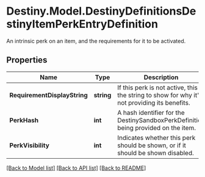 # Destiny.Model.DestinyDefinitionsDestinyItemPerkEntryDefinition
An intrinsic perk on an item, and the requirements for it to be activated.

## Properties

Name | Type | Description | Notes
------------ | ------------- | ------------- | -------------
**RequirementDisplayString** | **string** | If this perk is not active, this is the string to show for why it&#39;s not providing its benefits. | [optional] 
**PerkHash** | **int** | A hash identifier for the DestinySandboxPerkDefinition being provided on the item. | [optional] 
**PerkVisibility** | **int** | Indicates whether this perk should be shown, or if it should be shown disabled. | [optional] 

[[Back to Model list]](../README.md#documentation-for-models) [[Back to API list]](../README.md#documentation-for-api-endpoints) [[Back to README]](../README.md)

